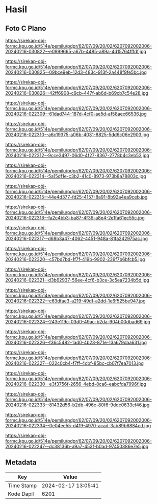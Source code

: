 # Hasil

## Foto C Plano

https://sirekap-obj-formc.kpu.go.id/514e/pemilu/pdpr/62/07/09/20/02/6207092002006-20240216-030822--e0999665-a67b-4485-a89a-4d15764fffdf.jpg

https://sirekap-obj-formc.kpu.go.id/514e/pemilu/pdpr/62/07/09/20/02/6207092002006-20240216-030825--09bce9eb-12d3-483c-913f-2a448f9fe5bc.jpg

https://sirekap-obj-formc.kpu.go.id/514e/pemilu/pdpr/62/07/09/20/02/6207092002006-20240216-030826--42ff6908-c9cb-447f-ab6d-b69cb7c54e28.jpg

https://sirekap-obj-formc.kpu.go.id/514e/pemilu/pdpr/62/07/09/20/02/6207092002006-20240216-022309--61dad744-187d-4cf0-ae5d-af58aec66536.jpg

https://sirekap-obj-formc.kpu.go.id/514e/pemilu/pdpr/62/07/09/20/02/6207092002006-20240216-022310--a6c19375-a06b-4031-8825-5dd6c06e2903.jpg

https://sirekap-obj-formc.kpu.go.id/514e/pemilu/pdpr/62/07/09/20/02/6207092002006-20240216-022312--9cce3497-06d0-4f27-8367-2778b4c3eb53.jpg

https://sirekap-obj-formc.kpu.go.id/514e/pemilu/pdpr/62/07/09/20/02/6207092002006-20240216-022314--5a15df1e-c3b2-41c0-8973-973b8a78803c.jpg

https://sirekap-obj-formc.kpu.go.id/514e/pemilu/pdpr/62/07/09/20/02/6207092002006-20240216-022315--44e4d377-fd25-4157-8a91-8b92a4ea9ceb.jpg

https://sirekap-obj-formc.kpu.go.id/514e/pemilu/pdpr/62/07/09/20/02/6207092002006-20240216-022316--fa2c4bb3-ba87-4f36-a8e4-2e1fa61ec55c.jpg

https://sirekap-obj-formc.kpu.go.id/514e/pemilu/pdpr/62/07/09/20/02/6207092002006-20240216-022317--d68b3a47-4062-4451-948a-81fa242975ac.jpg

https://sirekap-obj-formc.kpu.go.id/514e/pemilu/pdpr/62/07/09/20/02/6207092002006-20240216-022320--c57bd7bd-1f7f-419b-9902-239f7b6bfcb5.jpg

https://sirekap-obj-formc.kpu.go.id/514e/pemilu/pdpr/62/07/09/20/02/6207092002006-20240216-022321--d3b62937-56ee-4cf6-b3ce-3c5ea7234b5d.jpg

https://sirekap-obj-formc.kpu.go.id/514e/pemilu/pdpr/62/07/09/20/02/6207092002006-20240216-022322--c63dfae3-a219-49df-a2dd-1e6f525be947.jpg

https://sirekap-obj-formc.kpu.go.id/514e/pemilu/pdpr/62/07/09/20/02/6207092002006-20240216-022324--243e119c-03d0-49ac-b2da-904b00dbad69.jpg

https://sirekap-obj-formc.kpu.go.id/514e/pemilu/pdpr/62/07/09/20/02/6207092002006-20240216-022326--f36c5482-1ad0-4b23-871e-13a679daa631.jpg

https://sirekap-obj-formc.kpu.go.id/514e/pemilu/pdpr/62/07/09/20/02/6207092002006-20240216-022327--022c0cb4-f7ff-4cbf-85bc-cb07f7ea7013.jpg

https://sirekap-obj-formc.kpu.go.id/514e/pemilu/pdpr/62/07/09/20/02/6207092002006-20240216-022330--e3f3756f-2656-4ebd-8ca6-eabcfda7996f.jpg

https://sirekap-obj-formc.kpu.go.id/514e/pemilu/pdpr/62/07/09/20/02/6207092002006-20240216-022333--81432d56-b2db-496c-80f6-9ddc0633cf46.jpg

https://sirekap-obj-formc.kpu.go.id/514e/pemilu/pdpr/62/07/09/20/02/6207092002006-20240216-022334--0e04ee55-d419-4970-acad-3ab89b6884cd.jpg

https://sirekap-obj-formc.kpu.go.id/514e/pemilu/pdpr/62/07/09/20/02/6207092002006-20240216-022247--dc38136b-a9a7-453f-b0ad-97450386e7e5.jpg


## Metadata

| Key        | Value               |
| ---------- | ------------------- |
| Time Stamp | 2024-02-17 13:05:41 |
| Kode Dapil | 6201                |



